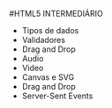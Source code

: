 #HTML5 INTERMEDIÁRIO

- Tipos de dados
- Validadores
- Drag and Drop
- Audio
- Video
- Canvas e SVG
- Drag and Drop
- Server-Sent Events
